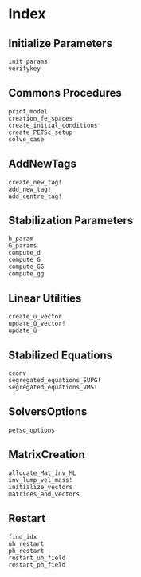 # Index

## Initialize Parameters
```@docs
init_params
verifykey
```

## Commons Procedures
```@docs
print_model
creation_fe_spaces
create_initial_conditions
create_PETSc_setup
solve_case
```

## AddNewTags
```@docs
create_new_tag!
add_new_tag!
add_centre_tag!
```

## Stabilization Parameters
```@docs
h_param
G_params
compute_d
compute_G
compute_GG
compute_gg
```

## Linear Utilities
```@docs
create_ũ_vector
update_ũ_vector!
update_ũ
```


## Stabilized Equations
```@docs
cconv
segregated_equations_SUPG!
segregated_equations_VMS!
```

## SolversOptions
```@docs
petsc_options
```

## MatrixCreation
```@docs
allocate_Mat_inv_ML
inv_lump_vel_mass!
initialize_vectors
matrices_and_vectors 
```

## Restart
```@docs
find_idx
uh_restart
ph_restart
restart_uh_field
restart_ph_field
```
